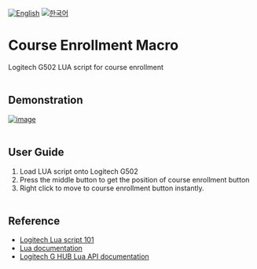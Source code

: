[![English](https://img.shields.io/badge/lang-English-blue.svg)](https://github.com/juho-creator/course_enrollment/blob/main/README.md)
[![한국어](https://img.shields.io/badge/lang-한국어-red.svg)](https://github.com/juho-creator/course_enrollment/blob/main/README.KR.md)

# Course Enrollment Macro 
Logitech G502 LUA script for course enrollment 
</br></br>

## Demonstration
[![image](http://i3.ytimg.com/vi/UmjRJE3Npoc/hqdefault.jpg)
](https://www.youtube.com/watch?v=UmjRJE3Npoc)
</br></br>


## User Guide
1. Load LUA script onto Logitech G502
2. Press the middle button to get the position of course enrollment button
3. Right click to move to course enrollment button instantly.
</br></br>

## Reference 
- [Logitech Lua script 101](https://www.youtube.com/watch?v=lnUPO-_RvsM&list=PLqBxt4UUIGqCo8-J3IpaWyyDT5_QKM35G&index=1)
- [Lua documentation](https://www.lua.org/)
- [Logitech G HUB Lua API documentation](https://github.com/juho-creator/course_enrollment/blob/main/G_series_Lua_API.pdf) 
